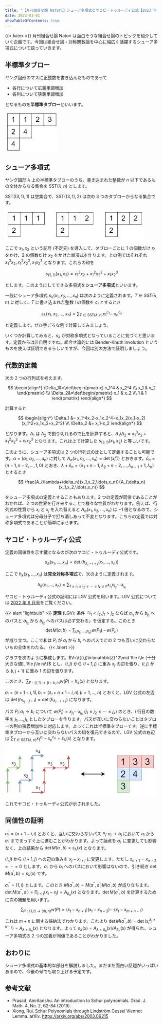 ```yaml
---
title: "【月刊組合せ論 Natori】シューア多項式とヤコビ・トゥルーディ公式【2023 年 3 月号】"
date: 2023-03-01
showTableOfContents: true
---
```


{{< katex >}}
月刊組合せ論 Natori は面白そうな組合せ論のトピックを紹介していく企画です。今回は組合せ論・対称関数論を中心に幅広く活躍するシューア多項式について語っていきます。

## 半標準タブロー

ヤング図形のマスに正整数を書き込んだものであって

- 各行について広義単調増加
- 各列について狭義単調増加

となるものを**半標準タブロー**といいます。

![](./JYnIUP2.png)

## シューア多項式

ヤング図形 $\lambda$ 上の半標準タブローのうち、書き込まれた整数が $n$ 以下であるもの全体からなる集合を $\text{SST}(\lambda,n)$ とします。

$\text{SST}((3,1),1)$ は空集合で、$\text{SST}((3,1),2)$ は次の $3$ つのタブローからなる集合です。

![](./dlV3gVL.png)

ここで $x_1,x_2$ という記号 (不定元) を導入して、タブローごとに $1$ の個数だけ $x_1$ をかけ、$2$ の個数だけ $x_2$ をかけた単項式を作ります。上の例ではそれぞれ $x_1^3x_2, x_1^2x_2^2, x_1x_2^3$ となります。これらの和を

$$
s_{(3,1)}(x_1,x_2)=x_1^3x_2+x_1^2x_2^2+x_1x_2^3
$$

とします。このようにしてできる多項式を**シューア多項式**といいます。

一般にシューア多項式 $s_{\lambda}(x_1,x_2,\ldots,x_n)$ は次のように定義されます。$T\in\text{SST}(\lambda,n)$ に対して、$T$ に書き込まれた整数 $i$ の個数を $c_i$ とするとき

$$
s_{\lambda}(x_1,x_2,\ldots,x_n)=\sum_{T\in \text{SST}(\lambda,n)}x_1^{c_1}\cdots x_n^{c_n}
$$

と定義します。ぜひ手ごろな例で計算してみましょう。

いくつか計算してみると、$s_{\lambda}$ が対称多項式となっていることに気づくと思います。定義からは非自明ですね。組合せ論的には Bender-Knuth involution というものを使えば証明できるらしいですが、今回は別の方法で証明しましょう。

## 代数的定義

次の 2 つの行列式を考えます。

$$
\begin{align*}
\Delta_1&=\det\begin{pmatrix} x_1^4 & x_2^4 \\\ x_1 & x_2 \end{pmatrix} \\\
\Delta_2&=\det\begin{pmatrix} x_1 & x_2 \\\ 1 & 1 \end{pmatrix}
\end{align*}
$$

計算すると

$$
\begin{align*}
\Delta_1 &= x_1^4x_2-x_1x_2^4=x_1x_2(x_1-x_2)(x_1^2+x_1x_2+x_2^2) \\\
\Delta_2 &= x_1-x_2
\end{align*}
$$

となります。$\Delta_1$ は $\Delta_2$ で割り切れるので比を計算すると、$\Delta_1/\Delta_2=x_1^3x_2+x_1^2x_2^2+x_1x_2^3$ となります。これは上で計算した $s_{(3,1)}(x_1,x_2)$ と等しいです。

このように、シューア多項式は 2 つの行列式の比として定義することも可能です。$\alpha=(a_1,a_2,\ldots,a_n)$ に対して $A_{\alpha}(x_1,x_2,\ldots,x_n)=\det(x_i^{a_j})$ とおきます。$\delta_n=(n-1,n-2,\ldots,1,0)$ とおき、$\lambda+\delta_n=(\lambda_1+n-1,\lambda_2+n-2,\ldots,\lambda_{n-1}+1,\lambda_n)$ とするとき

$$
\frac{A_{\lambda+\delta_n}(x_1,x_2,\ldots,x_n)}{A_{\delta_n}(x_1,x_2,\ldots,x_n)}
$$

をシューア多項式の定義とすることもあります。2 つの定義が同値であることがわかれば、2 つの世界を行き来することで様々な性質がわかります。例えば、行列式の性質から $x_i$ と $x_j$ を入れ替えると $A_{\alpha}(x_1,x_2,\ldots,x_n)$ は $-1$ 倍となるので、シューア多項式は分母分子で打ち消しあって不変となります。こちらの定義では対称多項式であることが簡単に示せます。

## ヤコビ・トゥルーディ公式

定義の同値性を示す鍵となるのが次のヤコビ・トゥルーディ公式です。

$$
s_{\lambda}(x_1,\ldots,x_n)=\det(h_{\lambda_i-i+j}(x_1,\ldots,x_n))
$$

ここで $h_k(x_1,\ldots,x_n)$ は**完全対称多項式**で、次のように定義されます。

$$
h_k(x_1,\ldots,x_n)=\sum_{1\le i_1\le i_2\le\cdots\le i_k\le n}x_{i_1}x_{i_2}\cdots x_{i_k}
$$

ヤコビ・トゥルーディ公式の証明には LGV 公式を用います。LGV 公式については [2022 年 9 月号](../202209/)をご覧ください。

{{< alert "lightbulb" >}}
**定理** (LGV): 条件「$i_1<i_2, j_1>j_2$ ならば $a_{i_1}$ から $b_{j_1}$ へのパスと $a_{i_2}$ から $b_{j_2}$ へのパスは必ず交わる」を仮定する。このとき
$$
\det M(a,b)=\sum_{(P_1,\ldots,P_n)}w(P_1)\cdots w(P_n)
$$
が成り立つ。ここで和は $P_i$ が $a_i$ から $b_i$ へのパスでどの 2 つも互いに交わらないもの全体をわたる。
{{< /alert >}}

グラフを次のように構成します。$V=\\{(i,j)\in\mathbb{Z}^2\mid 1\le i\le (十分大きな値), 1\le j\le n\\}$ とし、$(i,j)$ から $(i+1,j)$ に重み $x_j$ の辺を張り、$(i,j)$ から $(i,j+1)$ に重み 1 の辺を張ります。

このとき、$\sum_{P:(i,1)\to (i+k,n)}w(P)=h_k(x)$ となります。

$a_i=(n+1-i,1), b_i=(\lambda_i+n+1-i, n) \ (i=1,\ldots,n)$ とおくと、LGV 公式の左辺は $\det(h_{\lambda_j-j+i})=\det(h_{\lambda_i-i+j})$ になります。

パス $P_i\colon a_i\to b_i$ について $w(P_i)=x_{j_1}\cdots x_{j_k} \ (j_1\le j_2\le \cdots\le j_k)$ のとき、$i$ 行目の数字を $j_1,\ldots,j_k$ としたタブローを作ります。パスが互いに交わらないことはタブローの列の狭義増加性に対応します。よってこれは半標準タブローです。逆に半標準タブローから互いに交わらないパスの組を復元できるので、LGV 公式の右辺は $\sum_{T\in \mathrm{SST}(\lambda,n)}x_1^{c_1}\cdots x_n^{c_n}=s_{\lambda}(x)$ となります。

![](./L7z1Xg4.png)

これでヤコビ・トゥルーディ公式が示されました。

## 同値性の証明

$a_i^{\prime}=(n+1-i,i)$ とおくと、互いに交わらないパス $P_i\colon a_i\to b_i$ において $a_i$ から $a_i^{\prime}$ までまっすぐ上に進むことがわかります。よって始点を $a_i^{\prime}$ に変更しても影響なく、上の結果から $\det M(a^{\prime},b)=s_{\lambda}(x)$ となります。

$(i,j)$ から $(i+1,j)$ への辺の重みを $x_j-x_{i+j}$ に変更します。ただし $x_{n+1}=x_{n+2}=\cdots=0$ とします。$a_i^{\prime}$ から $b_i$ へのパスにおいて影響はないので、引き続き $\det M(a^{\prime},b)=s_{\lambda}(x)$ です。

$a_i^{\prime\prime}=(1,i)$ とします。このとき $M(a^{\prime\prime},b)=M(a^{\prime\prime},a^{\prime})M(a^{\prime},b)$ が成り立ちます。$\det M(a^{\prime\prime},a^{\prime})=\prod_{i<j}(x_i-x_j)=A_{\delta_n}(x)$ となります。$\det M(a^{\prime\prime},b)$ を計算するために次の補題を用います。

$$
\sum_{P:(1,t)\to (m,n)}w(P)=(x_t-x_{n+1})(x_t-x_{n+2})\cdots (x_t-x_{m+n-1})
$$

これは $m+n$ に関する帰納法でわかります。これより $\det M(a^{\prime\prime},b)=\det(x_i^{\lambda_j+n-j})=A_{\lambda+\delta_n}(x)$ となります。よって $s_{\lambda}(x)=A_{\lambda+\delta_n}(x)/A_{\delta_n}(x)$ が得られ、シューア多項式の 2 つの定義が同値であることがわかりました。

## おわりに

シューア多項式の基本的な部分を解説しました。まだまだ面白い話題がいっぱいあるので、今後の号でも取り上げる予定です。

## 参考文献

- Prasad, Amritanshu. An introduction to Schur polynomials. Grad. J. Math. 4, No. 2, 62-84 (2019).
- Xiong, Rui. Schur Polynomials through Lindström Gessel Viennot Lemma. arXiv. https://arxiv.org/abs/2003.09215
